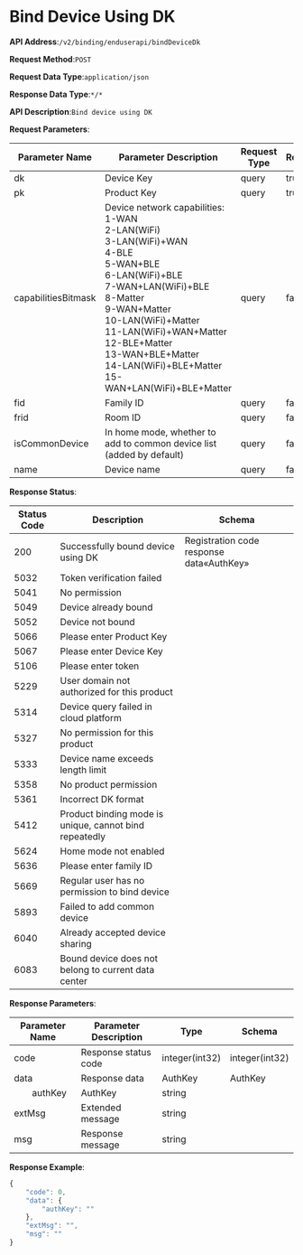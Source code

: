 # Bind Device Using DK


**API Address**:`/v2/binding/enduserapi/bindDeviceDk`


**Request Method**:`POST`


**Request Data Type**:`application/json`


**Response Data Type**:`*/*`

**API Description**:`Bind device using DK`


**Request Parameters**:


| Parameter Name     | Parameter Description                                     | Request Type | Required | Data Type       | Schema |
| ------------------ | --------------------------------------------------------- | ------------ | -------- | -------------- | ------ |
| dk                 | Device Key                                                | query        | true     | string         |        |
| pk                 | Product Key                                               | query        | true     | string         |        |
| capabilitiesBitmask | Device network capabilities:<br/>1-WAN<br/>2-LAN(WiFi)<br/>3-LAN(WiFi)+WAN<br/>4-BLE<br/>5-WAN+BLE<br/>6-LAN(WiFi)+BLE<br/>7-WAN+LAN(WiFi)+BLE<br/>8-Matter<br/>9-WAN+Matter<br/>10-LAN(WiFi)+Matter<br/>11-LAN(WiFi)+WAN+Matter<br/>12-BLE+Matter<br/>13-WAN+BLE+Matter<br/>14-LAN(WiFi)+BLE+Matter <br/>15-WAN+LAN(WiFi)+BLE+Matter | query | false | integer(int32) |        |
| fid                | Family ID                                                 | query        | false    | string         |        |
| frid               | Room ID                                                   | query        | false    | string         |        |
| isCommonDevice     | In home mode, whether to add to common device list (added by default) | query     | false    | boolean        |        |
| name               | Device name                                               | query        | false    | string         |        |


**Response Status**:


| Status Code | Description                                  | Schema                          |
| ----------- | -------------------------------------------- | ------------------------------- |
| 200         | Successfully bound device using DK           | Registration code response data«AuthKey» |
| 5032        | Token verification failed                    |                                 |
| 5041        | No permission                                |                                 |
| 5049        | Device already bound                         |                                 |
| 5052        | Device not bound                             |                                 |
| 5066        | Please enter Product Key                     |                                 |
| 5067        | Please enter Device Key                      |                                 |
| 5106        | Please enter token                           |                                 |
| 5229        | User domain not authorized for this product  |                                 |
| 5314        | Device query failed in cloud platform        |                                 |
| 5327        | No permission for this product               |                                 |
| 5333        | Device name exceeds length limit             |                                 |
| 5358        | No product permission                        |                                 |
| 5361        | Incorrect DK format                          |                                 |
| 5412        | Product binding mode is unique, cannot bind repeatedly |                       |
| 5624        | Home mode not enabled                        |                                 |
| 5636        | Please enter family ID                       |                                 |
| 5669        | Regular user has no permission to bind device |                                |
| 5893        | Failed to add common device                  |                                 |
| 6040        | Already accepted device sharing              |                                 |
| 6083        | Bound device does not belong to current data center |                          |


**Response Parameters**:


| Parameter Name     | Parameter Description | Type           | Schema         |
| ------------------ | -------------------- | -------------- | -------------- |
| code               | Response status code | integer(int32) | integer(int32) |
| data               | Response data        | AuthKey        | AuthKey        |
| &emsp;&emsp;authKey | AuthKey             | string         |                |
| extMsg             | Extended message     | string         |                |
| msg                | Response message     | string         |                |


**Response Example**:
```javascript
{
	"code": 0,
	"data": {
		"authKey": ""
	},
	"extMsg": "",
	"msg": ""
}
```